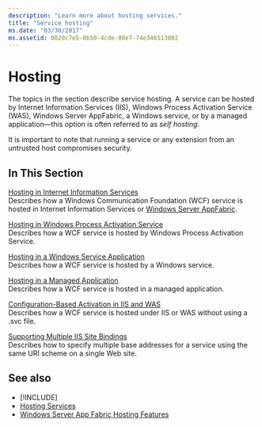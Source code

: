```yaml
---
description: "Learn more about hosting services."
title: "Service hosting"
ms.date: "03/30/2017"
ms.assetid: 0820c7e5-0b50-4cde-80e7-74e346513002
---
```

# Hosting

The topics in the section describe service hosting. A service can be hosted by Internet Information Services (IIS), Windows Process Activation Service (WAS), Windows Server AppFabric, a Windows service, or by a managed application—this option is often referred to as *self hosting*.

 It is important to note that running a service or any extension from an untrusted host compromises security.

## In This Section

 [Hosting in Internet Information Services](hosting-in-internet-information-services.md)\
 Describes how a Windows Communication Foundation (WCF) service is hosted in Internet Information Services or [Windows Server AppFabric](/previous-versions/appfabric/ff384253(v=azure.10)).

 [Hosting in Windows Process Activation Service](hosting-in-windows-process-activation-service.md)\
 Describes how a WCF service is hosted by Windows Process Activation Service.

 [Hosting in a Windows Service Application](hosting-in-a-windows-service-application.md)\
 Describes how a WCF service is hosted by a Windows service.

 [Hosting in a Managed Application](hosting-in-a-managed-application.md)\
 Describes how a WCF service is hosted in a managed application.

 [Configuration-Based Activation in IIS and WAS](configuration-based-activation-in-iis-and-was.md)\
 Describes how a WCF service is hosted under IIS or WAS without using a .svc file.

 [Supporting Multiple IIS Site Bindings](supporting-multiple-iis-site-bindings.md)\
 Describes how to specify multiple base addresses for a service using the same URI scheme on a single Web site.

## See also

- [!INCLUDE[](~/includes/wcf_grpc.md)]
- [Hosting Services](../hosting-services.md)
- [Windows Server App Fabric Hosting Features](/previous-versions/appfabric/ee677189(v=azure.10))
